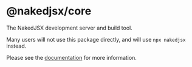 # @nakedjsx/core
The NakedJSX development server and build tool.

Many users will not use this package directly, and will use `npx nakedjsx` instead.

Please see the [documentation](https://nakedjsx.org/documentation/) for more information.
